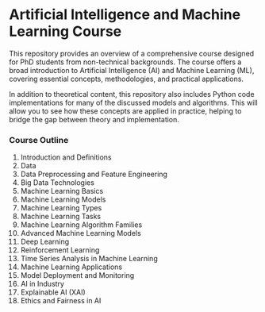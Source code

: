 # Artificial Intelligence and Machine Learning Course

This repository provides an overview of a comprehensive course designed for PhD students from non-technical backgrounds. The course offers a broad introduction to Artificial Intelligence (AI) and Machine Learning (ML), covering essential concepts, methodologies, and practical applications.

In addition to theoretical content, this repository also includes Python code implementations for many of the discussed models and algorithms. This will allow you to see how these concepts are applied in practice, helping to bridge the gap between theory and implementation.

### Course Outline

1. Introduction and Definitions
2. Data
3. Data Preprocessing and Feature Engineering
4. Big Data Technologies
5. Machine Learning Basics
6. Machine Learning Models
7. Machine Learning Types
8. Machine Learning Tasks
9. Machine Learning Algorithm Families
10. Advanced Machine Learning Models
11. Deep Learning
12. Reinforcement Learning
13. Time Series Analysis in Machine Learning
14. Machine Learning Applications
15. Model Deployment and Monitoring
16. AI in Industry
17. Explainable AI (XAI)
18. Ethics and Fairness in AI